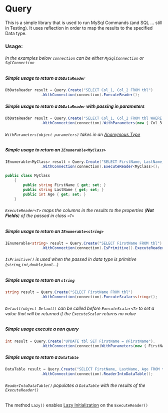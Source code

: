 # Query

This is a simple library that is used to run MySql Commands (and SQL ... still in Testing).
It uses reflection in order to map the results to the specified Data type.
### Usage:
###### In the examples below `connection` can be either `MySqlConnection` or `SqlConnection`
##### Simple usage to return a `DbDataReader` 
```C#
DbDataReader result = Query.Create("SELECT Col_1, Col_2 FROM tbl")
                .WithConnection(connection).ExecuteReader();
```
##### Simple usage to return a `DbDataReader`  with passing in parameters
```C#
DbDataReader result = Query.Create("SELECT Col_1, Col_2 FROM tbl WHERE Col_3 = @Col_3")
                .WithConnection(connection).WithParameters(new { Col_3 = "Value" }).ExecuteReader();
```
###### `WithParameters(object parameters)` takes in an [Anonymous Type](https://docs.microsoft.com/en-us/dotnet/csharp/programming-guide/classes-and-structs/anonymous-types)
##### Simple usage to return an `IEnumerable<MyClass>`
```C#
IEnumerable<MyClass> result = Query.Create("SELECT FirstName, LastName, Age FROM tbl")
                .WithConnection(connection).ExecuteReader<MyClass>();
```

```C#
public class MyClass
	{
        public string FirstName { get; set; }
        public string LastName { get; set; }
        public int Age { get; set; }
    }
```
###### `ExecuteReader<T>` maps the columns in the results to the properties (**Not Fields**) of the passed in class `<T>`
##### Simple usage to return an `IEnumerable<string>`
```C#
IEnumerable<string> result = Query.Create("SELECT FirstName FROM tbl")
                .WithConnection(connection).IsPrimitive().ExecuteReader<string>();
```
###### `IsPrimitive()` is used when the passed in data type is primitive (`string`,`int`,`double`,`bool`...)
##### Simple usage to return an `string`
```C#
string result = Query.Create("SELECT FirstName FROM tbl")
                .WithConnection(connection).ExecuteScalar<string>();
```
###### `Default(object Default)` can be called before `ExecuteScalar<T>` to set a value that will be returned if the `ExecuteScalar` returns no value
##### Simple usage execute a non query
```C#
int result = Query.Create("UPDATE tbl SET FirstName = @FirstName").
                .WithConnection(connection)WithParameters(new { FirstName = "Matthew" }).ExecuteNonQuery();
```
##### Simple usage to return a `DataTable`
```C#
DataTable result = Query.Create("SELECT FirstName, LastName, Age FROM tbl")
                .WithConnection(connection).ReaderIntoDataTable();
```
###### `ReaderIntoDataTable()` populates a `DataTable` with the results of the `ExecuteReader()`

The method `Lazy()`  enables [Lazy Initialization](https://docs.microsoft.com/en-us/dotnet/framework/performance/lazy-initialization) on the `ExecuteReader()`
